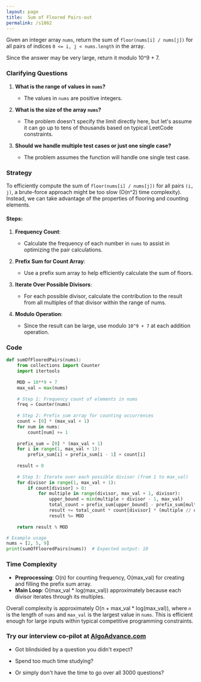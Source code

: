 ```yaml
---
layout: page
title:  Sum of Floored Pairs-out
permalink: /s1862
---
```


Given an integer array `nums`, return the sum of `floor(nums[i] / nums[j])` for all pairs of indices `0 <= i, j < nums.length` in the array.

Since the answer may be very large, return it modulo 10^9 + 7.

### Clarifying Questions

1. **What is the range of values in `nums`?**
   - The values in `nums` are positive integers.

2. **What is the size of the array `nums`?**
   - The problem doesn't specify the limit directly here, but let's assume it can go up to tens of thousands based on typical LeetCode constraints.

3. **Should we handle multiple test cases or just one single case?**
   - The problem assumes the function will handle one single test case.

### Strategy

To efficiently compute the sum of `floor(nums[i] / nums[j])` for all pairs `(i, j)`, a brute-force approach might be too slow (O(n^2) time complexity). Instead, we can take advantage of the properties of flooring and counting elements.

#### Steps:

1. **Frequency Count**:
   - Calculate the frequency of each number in `nums` to assist in optimizing the pair calculations.

2. **Prefix Sum for Count Array**:
   - Use a prefix sum array to help efficiently calculate the sum of floors.

3. **Iterate Over Possible Divisors**:
   - For each possible divisor, calculate the contribution to the result from all multiples of that divisor within the range of nums.

4. **Modulo Operation**:
   - Since the result can be large, use modulo `10^9 + 7` at each addition operation.

### Code

```python
def sumOfFlooredPairs(nums):
    from collections import Counter
    import itertools
    
    MOD = 10**9 + 7
    max_val = max(nums)
    
    # Step 1: Frequency count of elements in nums
    freq = Counter(nums)
    
    # Step 2: Prefix sum array for counting occurrences
    count = [0] * (max_val + 1)
    for num in nums:
        count[num] += 1
    
    prefix_sum = [0] * (max_val + 1)
    for i in range(1, max_val + 1):
        prefix_sum[i] = prefix_sum[i - 1] + count[i]
    
    result = 0
    
    # Step 3: Iterate over each possible divisor (from 1 to max_val)
    for divisor in range(1, max_val + 1):
        if count[divisor] > 0:
            for multiple in range(divisor, max_val + 1, divisor):
                upper_bound = min(multiple + divisor - 1, max_val)
                total_count = prefix_sum[upper_bound] - prefix_sum[multiple - 1]
                result += total_count * count[divisor] * (multiple // divisor)
                result %= MOD
    
    return result % MOD

# Example usage
nums = [2, 5, 9]
print(sumOfFlooredPairs(nums))  # Expected output: 10
```

### Time Complexity

- **Preprocessing**: O(n) for counting frequency, O(max_val) for creating and filling the prefix sum array.
- **Main Loop**: O(max_val * log(max_val)) approximately because each divisor iterates through its multiples.

Overall complexity is approximately O(n + max_val * log(max_val)), where `n` is the length of `nums` and `max_val` is the largest value in `nums`. This is efficient enough for large inputs within typical competitive programming constraints.


### Try our interview co-pilot at [AlgoAdvance.com](https://algoAdvance.com)

- Got blindsided by a question you didn't expect?

- Spend too much time studying?

- Or simply don't have the time to go over all 3000 questions?

